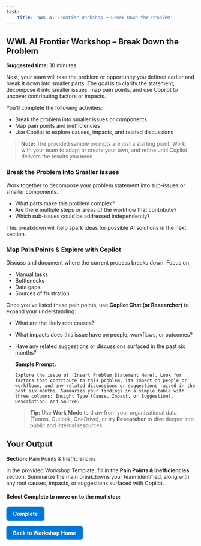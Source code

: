 ```yaml
---
task:
    title: 'WWL AI Frontier Workshop – Break Down the Problem'
---
```


## WWL AI Frontier Workshop – Break Down the Problem  

**Suggested time:** 10 minutes  

Next, your team will take the problem or opportunity you defined earlier and break it down into smaller parts. The goal is to clarify the statement, decompose it into smaller issues, map pain points, and use Copilot to uncover contributing factors or impacts.  

You'll complete the following activities:  

- Break the problem into smaller issues or components  
- Map pain points and inefficiencies  
- Use Copilot to explore causes, impacts, and related discussions  

> **Note:** The provided sample prompts are just a starting point. Work with your team to adapt or create your own, and refine until Copilot delivers the results you need.

### Break the Problem Into Smaller Issues  

Work together to decompose your problem statement into sub-issues or smaller components.  

- What parts make this problem complex?  
- Are there multiple steps or areas of the workflow that contribute?  
- Which sub-issues could be addressed independently?  

This breakdown will help spark ideas for possible AI solutions in the next section.

### Map Pain Points & Explore with Copilot  

Discuss and document where the current process breaks down. Focus on:  

- Manual tasks  
- Bottlenecks  
- Data gaps  
- Sources of frustration  

Once you’ve listed these pain points, use **Copilot Chat (or Researcher)** to expand your understanding:  

- What are the likely root causes?  
- What impacts does this issue have on people, workflows, or outcomes?  
- Have any related suggestions or discussions surfaced in the past six months?  

    **Sample Prompt:**

    ```text
    Explore the issue of [Insert Problem Statement Here]. Look for factors that contribute to this problem, its impact on people or workflows, and any related discussions or suggestions raised in the past six months. Summarize your findings in a simple table with three columns: Insight Type (Cause, Impact, or Suggestion), Description, and Source.
     ```

    > **Tip:** Use **Work Mode** to draw from your organizational data (Teams, Outlook, OneDrive), or try **Researcher** to dive deeper into public and internal resources.  

## Your Output  

**Section:** Pain Points & Inefficiencies  

In the provided Workshop Template, fill in the **Pain Points & Inefficiencies** section. Summarize the main breakdowns your team identified, along with any root causes, impacts, or suggestions surfaced with Copilot.

#### Select **Complete** to move on to the next step:

<a href="https://microsoftlearning.github.io/AI-Frontier-Workshop/Instructions/Labs/4-explore-ai-solutions.html" 
   style="display:inline-block; padding:10px 18px; background-color:#0078D4; color:#ffffff; 
   text-decoration:none; border-radius:6px; font-weight:bold;">
Complete
</a>

<a href="https://microsoftlearning.github.io/AI-Frontier-Workshop/" 
   style="display:inline-block; padding:10px 18px; background-color:#0078D4; color:#ffffff; 
   text-decoration:none; border-radius:6px; font-weight:bold;">
Back to Workshop Home
</a>
